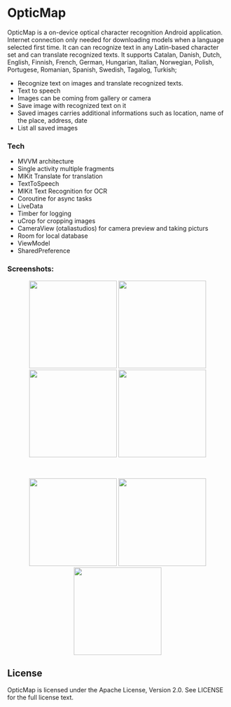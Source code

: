 # OpticMap

OpticMap is a on-device optical character recognition Android application. Internet connection only needed for downloading models when a language selected first time. It can can recognize text in any Latin-based character set and can translate recognized texts. It supports Catalan, Danish, Dutch, English, Finnish, French, German, Hungarian, Italian, Norwegian, Polish, Portugese, Romanian, Spanish, Swedish, Tagalog, Turkish;

  - Recognize text on images and translate recognized texts.
  - Text to speech
  - Images can be coming from gallery or camera
  - Save image with recognized text on it
  - Saved images carries additional informations such as location, name of the place, address, date
  - List all saved images


### Tech

* MVVM architecture
* Single activity multiple fragments
* MlKit Translate for translation
* TextToSpeech
* MlKit Text Recognition for OCR
* Coroutine for async tasks
* LiveData
* Timber for logging
* uCrop for cropping images
* CameraView (otaliastudios) for camera preview and taking picturs
* Room for local database
* ViewModel
* SharedPreference

### Screenshots:

<p align="center">
  <img src="https://github.com/etasdemir/OpticMap/blob/master/screens/Screenshot_20210619-123903_OpticMap.jpg?raw=true" width="200">
  <img src="https://github.com/etasdemir/OpticMap/blob/master/screens/Screenshot_20210619-123939_OpticMap.jpg?raw=true" width="200">
  <img src="https://raw.githubusercontent.com/etasdemir/OpticMap/master/screens/Screenshot_20210619-124004_OpticMap.jpg?raw=true" width="200">
  <img src="https://github.com/etasdemir/OpticMap/blob/master/screens/Screenshot_20210619-133450_OpticMap.jpg?raw=true" width="200">
</p>
<br>
<p align="center">
  <img src="https://github.com/etasdemir/OpticMap/blob/master/screens/Screenshot_20210619-125538_OpticMap.jpg?raw=true" width="200">
  <img src="https://github.com/etasdemir/OpticMap/blob/master/screens/Screenshot_20210619-125944_OpticMap.jpg?raw=true" width="200">
  <img src="https://github.com/etasdemir/OpticMap/blob/master/screens/Screenshot_20210619-125951_OpticMap.jpg?raw=true" width="200">
</p>

License
----

OpticMap is licensed under the Apache License, Version 2.0. See LICENSE for the full license text.

